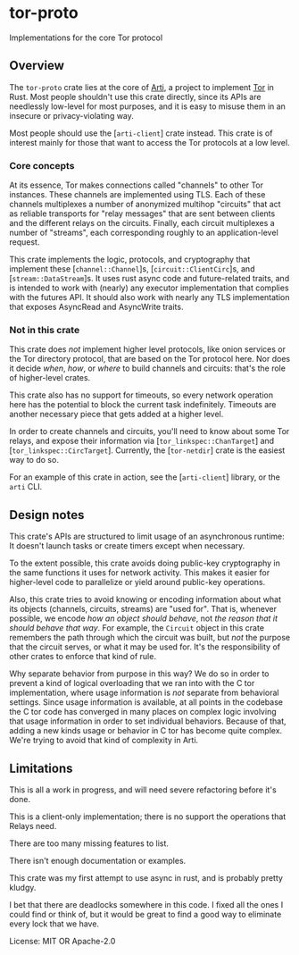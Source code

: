 # tor-proto

Implementations for the core Tor protocol

## Overview

The `tor-proto` crate lies at the core of
[Arti](https://gitlab.torproject.org/tpo/core/arti/), a project to
implement [Tor](https://www.torproject.org/) in Rust.
Most people shouldn't use this crate directly,
since its APIs are needlessly low-level for most purposes, and it is
easy to misuse them in an insecure or privacy-violating way.

Most people should use the [`arti-client`] crate instead.  This crate is
of interest mainly for those that want to access the Tor protocols at
a low level.

### Core concepts

At its essence, Tor makes connections called "channels" to other
Tor instances.  These channels are implemented using TLS.  Each of
these channels multiplexes a number of anonymized multihop
"circuits" that act as reliable transports for "relay messages"
that are sent between clients and the different relays on the
circuits.  Finally, each circuit multiplexes a number of "streams",
each corresponding roughly to an application-level request.

This crate implements the logic, protocols, and cryptography that
implement these [`channel::Channel`]s, [`circuit::ClientCirc`]s, and
[`stream::DataStream`]s.  It uses rust async code and future-related
traits, and is intended to work with (nearly) any executor
implementation that complies with the futures API.  It should also
work with nearly any TLS implementation that exposes AsyncRead and
AsyncWrite traits.

### Not in this crate

This crate does _not_ implement higher level protocols, like onion
services or the Tor directory protocol, that are based on the Tor
protocol here.  Nor does it decide _when_, _how_, or _where_ to
build channels and circuits: that's the role of higher-level crates.

This crate also has no support for timeouts, so every network
operation here has the potential to block the current task
indefinitely.  Timeouts are another necessary piece that gets
added at a higher level.

In order to create channels and circuits, you'll need to know
about some Tor relays, and expose their information via
[`tor_linkspec::ChanTarget`] and [`tor_linkspec::CircTarget`].
Currently, the [`tor-netdir`] crate is the easiest way to do so.

For an example of this crate in action, see the [`arti-client`]
library, or the `arti` CLI.

## Design notes

This crate's APIs are structured to limit usage of an asynchronous runtime:
It doesn't launch tasks or create timers except when necessary.

To the extent possible, this crate avoids doing public-key
cryptography in the same functions it uses for network activity.
This makes it easier for higher-level code to parallelize or yield
around public-key operations.

Also, this crate tries to avoid knowing or encoding information about what
its objects (channels, circuits, streams) are "used for".  That is, whenever
possible, we encode _how an object should behave_, not _the reason that it
should behave that way_.  For example, the `Circuit` object in this crate
remembers the path through which the circuit was built, but _not_ the
purpose that the circuit serves, or what it may be used for.  It's the
responsibility of other crates to enforce that kind of rule.

Why separate behavior from purpose in this way?
We do so in order to prevent a kind of logical overloading that we ran into
with the C tor implementation, where usage information is _not_ separate
from behavioral settings.  Since usage information is available, at all
points in the codebase the C tor code has converged in many places on
complex logic involving that usage information in order to set individual
behaviors.  Because of that, adding a new kinds usage or behavior in C tor
has become quite complex.  We're trying to avoid that kind of complexity in
Arti.

## Limitations

This is all a work in progress, and will need severe refactoring
before it's done.

This is a client-only implementation; there is no support the
operations that Relays need.

There are too many missing features to list.

There isn't enough documentation or examples.

This crate was my first attempt to use async in rust, and is probably
pretty kludgy.

I bet that there are deadlocks somewhere in this code.  I fixed
all the ones I could find or think of, but it would be great to
find a good way to eliminate every lock that we have.

License: MIT OR Apache-2.0

